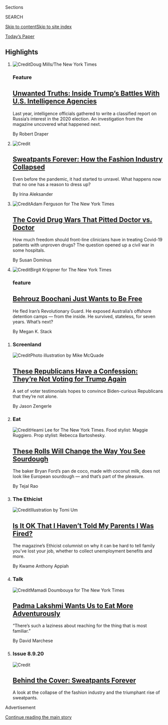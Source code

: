 <div id="app">

<div>

<div class="NYTAppHideMasthead css-zz1s19 e1suatyy0">

<div class="section css-ui9rw0 e1suatyy2">

<div class="css-11hrj97 er09x8g0">

<div class="css-6n7j50">

</div>

<span class="css-1dv1kvn">Sections</span>

<div class="css-10488qs">

<span class="css-1dv1kvn">SEARCH</span>

</div>

[Skip to content](#site-content)[Skip to site index](#site-index)

</div>

<div class="css-10698na e1huz5gh0">

</div>

</div>

<div id="masthead-bar-one" class="section hasLinks css-15hmgas e1csuq9d3">

<div class="css-uqyvli e1csuq9d0">

</div>

<div class="css-1uqjmks e1csuq9d1">

</div>

<div class="css-9e9ivx">

[](https://myaccount.nytimes.com/auth/login?response_type=cookie&client_id=vi)

</div>

<div class="css-1bvtpon e1csuq9d2">

[Today’s Paper](https://www.nytimes.com/section/todayspaper)

</div>

</div>

</div>

</div>

<div data-aria-hidden="false">

<div id="site-content" role="main">

<div id="collection-magazine" class="section css-15h4p1b e9abtgs0">

<div class="css-4svvz1 ekkqrpp0">

<div id="collection-highlights-container" class="section css-18l1u7x e46isfb1">

<div class="template-1 css-gfgt40 ekkqrpp1">

## Highlights

1.  ![<span class="css-13wzayb e1oaj3zl2"><span class="css-1dv1kvn">Credit</span>Doug
    Mills/The New York
    Times</span>](https://static01.nyt.com/images/2020/08/16/magazine/16mag-intellgence-homepagepromo/16mag-intellgence-homepagepromo-jumbo.png)
    
    <div class="css-gjijuv">
    
    ### Feature
    
    ## [Unwanted Truths: Inside Trump’s Battles With U.S. Intelligence Agencies](/2020/08/08/magazine/us-russia-intelligence.html)
    
    Last year, intelligence officials gathered to write a classified
    report on Russia’s interest in the 2020 election. An investigation
    from the magazine uncovered what happened next.
    
    <span class="css-1oaezp0"></span><span class="css-1q6w006 e4e4i5l3"></span><span class="css-9voj2j">By
    <span class="css-1baulvz last-byline" itemprop="name">Robert
    Draper</span></span>
    
    </div>

2.  ![<span class="css-1samh1w e1oaj3zl2"><span class="css-1dv1kvn">Credit</span></span>](https://static01.nyt.com/images/2020/08/09/magazine/09mag-Sweatpants/09mag-Sweatpants-videoLarge.jpg)
    
    <div class="css-10wtrbd">
    
    ## [Sweatpants Forever: How the Fashion Industry Collapsed](/interactive/2020/08/06/magazine/fashion-sweatpants.html)
    
    Even before the pandemic, it had started to unravel. What happens
    now that no one has a reason to dress up?
    
    <span class="css-1oaezp0"></span><span class="css-1q6w006 e4e4i5l3"></span><span class="css-9voj2j">By
    <span class="css-1baulvz last-byline" itemprop="name">Irina
    Aleksander</span></span>
    
    </div>

3.  ![<span class="css-1samh1w e1oaj3zl2"><span class="css-1dv1kvn">Credit</span>Adam
    Ferguson for The New York
    Times</span>](https://static01.nyt.com/images/2020/08/09/magazine/09mag-Doctors-05/09mag-Doctors-05-videoLarge.jpg)
    
    <div class="css-10wtrbd">
    
    ## [The Covid Drug Wars That Pitted Doctor vs. Doctor](/2020/08/05/magazine/covid-drug-wars-doctors.html)
    
    How much freedom should front-line clinicians have in treating
    Covid-19 patients with unproven drugs? The question opened up a
    civil war in some hospitals.
    
    <span class="css-1oaezp0"></span><span class="css-1q6w006 e4e4i5l3"></span><span class="css-9voj2j">By
    <span class="css-1baulvz last-byline" itemprop="name">Susan
    Dominus</span></span>
    
    </div>

4.  ![<span class="css-1samh1w e1oaj3zl2"><span class="css-1dv1kvn">Credit</span>Birgit
    Krippner for The New York
    Times</span>](https://static01.nyt.com/images/2020/08/09/magazine/09mag-Boochani-03/09mag-Boochani-03-videoLarge-v7.jpg)
    
    <div class="css-10wtrbd">
    
    ### feature
    
    ## [Behrouz Boochani Just Wants to Be Free](/2020/08/04/magazine/behrouz-boochani-australia.html)
    
    He fled Iran’s Revolutionary Guard. He exposed Australia’s offshore
    detention camps — from the inside. He survived, stateless, for seven
    years. What’s next?
    
    <span class="css-1oaezp0"></span><span class="css-1q6w006 e4e4i5l3"></span><span class="css-9voj2j">By
    <span class="css-1baulvz last-byline" itemprop="name">Megan K.
    Stack</span></span>
    
    </div>

</div>

<div class="css-1xdhyk6 e46isfb0">

<div class="css-zk12ih ef6si7p0">

1.  ### Screenland
    
    ![<span class="css-2s0ord e1oaj3zl2"><span class="css-1dv1kvn">Credit</span>Photo
    illustration by Mike
    McQuade</span>](https://static01.nyt.com/images/2020/08/09/magazine/09mag-screenland/09mag-screenland-videoLarge.png)
    
    <div class="css-10wtrbd">
    
    ## [These Republicans Have a Confession: They’re Not Voting for Trump Again](/2020/08/05/magazine/republicans-confess-against-trump.html)
    
    A set of voter testimonials hopes to convince Biden-curious
    Republicans that they’re not alone.
    
    <span class="css-me3p27"></span><span class="css-1q6w006 e4e4i5l3"></span><span class="css-9voj2j">By
    <span class="css-1baulvz last-byline" itemprop="name">Jason
    Zengerle</span></span>
    
    </div>

2.  ### Eat
    
    ![<span class="css-2s0ord e1oaj3zl2"><span class="css-1dv1kvn">Credit</span>Heami
    Lee for The New York Times. Food stylist: Maggie Ruggiero. Prop
    stylist: Rebecca
    Bartoshesky.</span>](https://static01.nyt.com/images/2020/08/09/magazine/09mag-eat/09mag-eat-videoLarge.jpg)
    
    <div class="css-10wtrbd">
    
    ## [These Rolls Will Change the Way You See Sourdough](/2020/08/05/magazine/pan-de-coco-recipe-bryan-ford.html)
    
    The baker Bryan Ford’s pan de coco, made with coconut milk, does not
    look like European sourdough — and that’s part of the pleasure.
    
    <span class="css-me3p27"></span><span class="css-1q6w006 e4e4i5l3"></span><span class="css-9voj2j">By
    <span class="css-1baulvz last-byline" itemprop="name">Tejal
    Rao</span></span>
    
    </div>

3.  ### The Ethicist
    
    ![<span class="css-2s0ord e1oaj3zl2"><span class="css-1dv1kvn">Credit</span>Illustration
    by Tomi
    Um</span>](https://static01.nyt.com/images/2020/08/09/magazine/09Ethicist/09Ethicist-videoLarge.jpg)
    
    <div class="css-10wtrbd">
    
    ## [Is It OK That I Haven’t Told My Parents I Was Fired?](/2020/08/04/magazine/jobs-unemployment-ethics.html)
    
    The magazine’s Ethicist columnist on why it can be hard to tell
    family you’ve lost your job, whether to collect unemployment
    benefits and more.
    
    <span class="css-me3p27"></span><span class="css-1q6w006 e4e4i5l3"></span><span class="css-9voj2j">By
    <span class="css-1baulvz last-byline" itemprop="name">Kwame Anthony
    Appiah</span></span>
    
    </div>

4.  ### Talk
    
    ![<span class="css-2s0ord e1oaj3zl2"><span class="css-1dv1kvn">Credit</span>Mamadi
    Doumbouya for The New York
    Times</span>](https://static01.nyt.com/images/2020/08/09/magazine/09TALK3-mag/09TALK3-mag-videoLarge.jpg)
    
    <div class="css-10wtrbd">
    
    ## [Padma Lakshmi Wants Us to Eat More Adventurously](/interactive/2020/08/03/magazine/padma-lakshmi-interview.html)
    
    “There’s such a laziness about reaching for the thing that is most
    familiar.”
    
    <span class="css-me3p27"></span><span class="css-1q6w006 e4e4i5l3"></span><span class="css-9voj2j">By
    <span class="css-1baulvz last-byline" itemprop="name">David
    Marchese</span></span>
    
    </div>

5.  ### Issue 8.9.20
    
    ![<span class="css-2s0ord e1oaj3zl2"><span class="css-1dv1kvn">Credit</span></span>](https://static01.nyt.com/images/2020/08/09/magazine/07mag-btc-promo/07mag-btc-promo-videoLarge.jpg)
    
    <div class="css-10wtrbd">
    
    ## [Behind the Cover: Sweatpants Forever](/2020/08/07/magazine/behind-the-cover-sweatpants-forever.html)
    
    A look at the collapse of the fashion industry and the triumphant
    rise of sweatpants.
    
    <span class="css-me3p27"></span>
    
    </div>

</div>

</div>

</div>

<div id="mid1-wrapper" class="css-1mn4oms eaca97t0" type="rank">

<div id="mid1-slug" class="css-1tag3rd eaca97t1">

Advertisement

</div>

[Continue reading the main story](#after-mid1)

<div id="mid1" class="ad mid1-wrapper" style="text-align:center;height:100%;display:block">

</div>

<div id="after-mid1">

</div>

</div>

</div>

<div class="css-185go5a e1o5byef0">

<div class="css-15cbhtu">

  - [Latest](#stream-panel)
  - <span class="css-6n7j50">Search</span>
    <div class="control">
    <div class="label-container css-1dv1kvn">
    Search
    </div>
    <div class="css-wm4t3d">
    **<span id="clear-search-input" class="css-1dv1kvn">Clear this text
    input</span>
    </div>
    </div>
    <span class="css-1iovbfw"></span>

<div id="stream-panel" class="section css-8msx5b e1jz0cab1">

<div class="css-13mho3u">

1.  
    
    <div class="css-1cp3ece">
    
    <div class="css-1l4spti">
    
    [](/2020/08/07/magazine/manus-island-detainees-behrouz-boochani.html)
    
    <div class="css-79elbk">
    
    ![](https://static01.nyt.com/images/2020/08/09/magazine/09mag-boochani-07/09mag-boochani-07-thumbWide.jpg?quality=75&auto=webp&disable=upscale)
    
    </div>
    
    ### <span class="css-m70j1g">At War</span>
    
    ## The Men Australia Detained in a Secretive Detention Camp
    
    While profiling Behrouz Boochani, the story of the detention where
    he and others were held was underpinned by a sinister and sorrowful
    mood that ran through every person I interviewed.
    
    <div class="css-1m9admi ea5icrr0">
    
    By <span class="css-1n7hynb">Megan K. Stack</span>
    
    </div>
    
    </div>
    
    <div class="css-1xu41bz e1xfvim33">
    
    </div>
    
    </div>

2.  
    
    <div class="css-1cp3ece">
    
    <div class="css-1l4spti">
    
    [](/2020/08/06/magazine/afghan-war-casualty-report-august-2020.html)
    
    <div class="css-79elbk">
    
    ![](https://static01.nyt.com/images/2020/08/06/magazine/06atwar-casualtyreport/merlin_175290609_5cd3519d-57a9-4bec-8411-81309525a069-thumbWide.jpg?quality=75&auto=webp&disable=upscale)
    
    </div>
    
    ### <span class="css-m70j1g">at war</span>
    
    ## Afghan War Casualty Report: August 2020
    
    At least 42 pro-government forces and 41 civilians have been killed
    in Afghanistan in August.
    
    <div class="css-1m9admi ea5icrr0">
    
    By <span class="css-1n7hynb">Fahim Abed</span>
    
    </div>
    
    </div>
    
    <div class="css-1xu41bz e1xfvim33">
    
    </div>
    
    </div>

3.  
    
    <div class="css-1cp3ece">
    
    <div class="css-1l4spti">
    
    [](/2020/08/06/magazine/poem-i-want-to-speak-of-unity.html)
    
    <div class="css-79elbk">
    
    ![](https://static01.nyt.com/images/2020/08/09/magazine/09mag-poem-1/09mag-poem-1-thumbWide-v2.jpg?quality=75&auto=webp&disable=upscale)
    
    </div>
    
    ## Poem: i want to speak of unity
    
    A poem that testifies to the deepest parts of the American dream
    from the times when hope was bright.
    
    <div class="css-1m9admi ea5icrr0">
    
    By <span class="css-1n7hynb">Juan Felipe Herrera <span>and</span>
    Naomi Shihab Nye</span>
    
    </div>
    
    </div>
    
    <div class="css-1xu41bz e1xfvim33">
    
    </div>
    
    </div>

4.  
    
    <div class="css-1cp3ece">
    
    <div class="css-1l4spti">
    
    [](/2020/08/06/magazine/judge-john-hodgman-on-walking-and-talking.html)
    
    <div class="css-79elbk">
    
    ![](https://static01.nyt.com/images/2019/02/12/magazine/Mag-Hodgman-1/Mag-Hodgman-1-thumbWide.jpg?quality=75&auto=webp&disable=upscale)
    
    </div>
    
    ### <span class="css-m70j1g">Judge John Hodgman</span>
    
    ## Judge John Hodgman on Walking and Talking
    
    Is it acceptable to stop in your tracks and laugh? What if your
    partner doesn’t notice you’re no longer at his side?
    
    <div class="css-1m9admi ea5icrr0">
    
    By <span class="css-1n7hynb">Judge John Hodgman</span>
    
    </div>
    
    </div>
    
    <div class="css-1xu41bz e1xfvim33">
    
    </div>
    
    </div>

5.  
    
    <div class="css-1cp3ece">
    
    <div class="css-1l4spti">
    
    [](/2020/08/06/magazine/hiroshima-nagasaki-japan-literature.html)
    
    <div class="css-79elbk">
    
    ![](https://static01.nyt.com/images/2020/08/06/multimedia/06ww2-bombing-ogawa-01/06ww2-bombing-ogawa-01-thumbWide.jpg?quality=75&auto=webp&disable=upscale)
    
    </div>
    
    ### <span class="css-m70j1g">Beyond the World War II We Know</span>
    
    ## How We Retain the Memory of Japan’s Atomic Bombings: Books
    
    Literature is a refuge we turn to when we are forced to confront
    contradictions that lie beyond reason, writes the Japanese novelist
    Yoko Ogawa.
    
    <div class="css-1m9admi ea5icrr0">
    
    By <span class="css-1n7hynb">Yoko Ogawa</span>
    
    </div>
    
    <div class="css-185051n">
    
    [日本語で読む](https://www.nytimes.com/ja/2020/08/06/magazine/atomic-bombings-japan-books-hiroshima-nagasaki.html "Read in Japanese")
    
    </div>
    
    </div>
    
    <div class="css-1xu41bz e1xfvim33">
    
    </div>
    
    </div>

6.  
    
    <div class="css-1cp3ece">
    
    <div class="css-1l4spti">
    
    [](/2020/08/06/magazine/hiroshima-claude-eatherly-antinuclear.html)
    
    <div class="css-79elbk">
    
    ![](https://static01.nyt.com/images/2020/08/06/multimedia/06ww2-bombing-eatherly-01/06ww2-bombing-eatherly-01-thumbWide.jpg?quality=75&auto=webp&disable=upscale)
    
    </div>
    
    ### <span class="css-m70j1g">Beyond the World War II We Know</span>
    
    ## The Hiroshima Pilot Who Became a Symbol of Antinuclear Protest
    
    Claude Eatherly spent years punishing himself for his role in the
    first atomic bombing. His remorse made him an international
    celebrity.
    
    <div class="css-1m9admi ea5icrr0">
    
    By <span class="css-1n7hynb">Anne I. Harrington</span>
    
    </div>
    
    </div>
    
    <div class="css-1xu41bz e1xfvim33">
    
    </div>
    
    </div>

7.  
    
    <div class="css-1cp3ece">
    
    <div class="css-1l4spti">
    
    [](/2020/08/05/magazine/fly-casting-on-city-streets-is-weird-thats-why-i-love-it.html)
    
    <div class="css-79elbk">
    
    ![](https://static01.nyt.com/images/2020/08/09/magazine/09LOR-mag/09LOR-mag-thumbWide.jpg?quality=75&auto=webp&disable=upscale)
    
    </div>
    
    ### <span class="css-m70j1g">Letter of Recommendation</span>
    
    ## Fly Casting on City Streets Is Weird. That’s Why I Love It.
    
    I’m desperate to find pockets of joy wherever I can. Some people
    bake bread. I started street-casting on West 12th.
    
    <div class="css-1m9admi ea5icrr0">
    
    By <span class="css-1n7hynb">Jon Gluck</span>
    
    </div>
    
    </div>
    
    <div class="css-1xu41bz e1xfvim33">
    
    </div>
    
    </div>

8.  
    
    <div class="css-1cp3ece">
    
    <div class="css-1l4spti">
    
    [](/2020/08/04/magazine/condors-yurok-tribe.html)
    
    <div class="css-79elbk">
    
    ![](https://static01.nyt.com/images/2020/08/09/magazine/09Mag-Tip-01/09Mag-Tip-01-thumbWide.jpg?quality=75&auto=webp&disable=upscale)
    
    </div>
    
    ### <span class="css-m70j1g">Tip </span>
    
    ## How to Keep a Condor Wild
    
    Faced with such a strange big bird, you might find yourself
    nervously talking baby talk. Don’t do that.
    
    <div class="css-1m9admi ea5icrr0">
    
    By <span class="css-1n7hynb">Malia Wollan</span>
    
    </div>
    
    </div>
    
    <div class="css-1xu41bz e1xfvim33">
    
    </div>
    
    </div>

9.  
    
    <div class="css-1cp3ece">
    
    <div class="css-1l4spti">
    
    [](/2020/07/31/magazine/behind-the-cover-environmental-justice.html)
    
    <div class="css-79elbk">
    
    ![](https://static01.nyt.com/images/2020/07/31/magazine/31mag-btc-promo/31mag-btc-promo-thumbWide.jpg?quality=75&auto=webp&disable=upscale)
    
    </div>
    
    ### <span class="css-m70j1g">Issue 8.2.20</span>
    
    ## Behind the Cover: Environmental Justice
    
    A look at how Black communities shoulder a disproportionate burden
    of the nation’s pollution and how a neighborhood in Philadelphia
    fought back.
    
    <div class="css-1m9admi ea5icrr0">
    
    </div>
    
    </div>
    
    <div class="css-1xu41bz e1xfvim33">
    
    </div>
    
    </div>

10. 
    
    <div class="css-1cp3ece">
    
    <div class="css-1l4spti">
    
    [](/2020/07/30/magazine/black-soldiers-wwii-racism.html)
    
    <div class="css-79elbk">
    
    ![](https://static01.nyt.com/images/2020/07/30/multimedia/30ww2-black-soldiers-returning/30ww2-black-soldiers-returning-thumbWide.jpg?quality=75&auto=webp&disable=upscale)
    
    </div>
    
    ### <span class="css-m70j1g">Beyond The World War II We Know</span>
    
    ## Returning From War, Returning to Racism
    
    After fighting overseas, Black soldiers faced violence and
    segregation at home. Many, like Lewis W. Matthews, were forced to
    take menial jobs. Although he managed to push through racism, that
    wasn’t an option for many.
    
    <div class="css-1m9admi ea5icrr0">
    
    By <span class="css-1n7hynb">Alexis Clark</span>
    
    </div>
    
    </div>
    
    <div class="css-1xu41bz e1xfvim33">
    
    </div>
    
    </div>

<div class="css-13mho3u">

<div class="css-1t62hi8">

<div class="css-1stvaey">

Show More

<div>

<div style="border:0;clip:rect(0 0 0 0);height:1px;margin:-1px;overflow:hidden;white-space:nowrap;padding:0;width:1px;position:absolute" role="log" data-aria-live="assertive">

</div>

<div style="border:0;clip:rect(0 0 0 0);height:1px;margin:-1px;overflow:hidden;white-space:nowrap;padding:0;width:1px;position:absolute" role="log" data-aria-live="assertive">

</div>

<div style="border:0;clip:rect(0 0 0 0);height:1px;margin:-1px;overflow:hidden;white-space:nowrap;padding:0;width:1px;position:absolute" role="log" data-aria-live="polite">

</div>

<div style="border:0;clip:rect(0 0 0 0);height:1px;margin:-1px;overflow:hidden;white-space:nowrap;padding:0;width:1px;position:absolute" role="log" data-aria-live="polite">

</div>

</div>

</div>

</div>

</div>

</div>

<div class="css-g6hk37 supplemental">

<div id="mid2-wrapper" class="css-10wkyv7 eaca97t0" type="lede">

<div id="mid2-slug" class="css-1tag3rd eaca97t1">

Advertisement

</div>

[Continue reading the main story](#after-mid2)

<div id="mid2" class="ad mid2-wrapper" style="text-align:center;height:100%;display:block;min-height:250px">

</div>

<div id="after-mid2">

</div>

</div>

<div class="css-hftqp3 magazine-supplemental-promo">

<div class="issue-promo">

[](https://www.nytimes.com/issue/magazine/2020/08/07/the-8920-issue)

<div class="promo-image">

![Current
cover](https://static01.nyt.com/images/2020/08/07/magazine/07mag-cover-type/07mag-cover-type-blog480.jpg)

</div>

<div class="promo-text">

[](https://www.nytimes.com/issue/magazine/2020/08/07/the-8920-issue)

## The 8.9.20 Issue

In this issue, Irina Aleksander on the collapse of the fashion industry;
Susan Dominus on the tensions between clinicians and researchers in
deciding how to treat Covid-19; Megan K. Stack on Behrouz Boochani, who
exposed the inhumane treatment at Australia's offshore detention camps;
and more.

[<span class="secondary-headline">Read this
issue</span>](https://www.nytimes.com/issue/magazine/2020/08/07/the-8920-issue)
[<span class="secondary-headline">Read our previous
issue</span>](https://www.nytimes.com/issue/magazine/2020/07/31/the-8220-issue)
[<span class="secondary-headline">See all past
issues</span>](https://www.nytimes.com/interactive/2020/07/02/magazine/past-issues-sunday-magazine.html)

</div>

</div>

</div>

<div id="mktg-wrapper" class="css-oxle51 eaca97t0" type="mktg">

<div id="mktg-slug" class="css-1tag3rd eaca97t1">

Advertisement

</div>

[Continue reading the main story](#after-mktg)

<div id="mktg" class="ad mktg-wrapper" style="text-align:center;height:100%;display:block">

</div>

<div id="after-mktg">

</div>

</div>

## Follow Us

<div class="module-body">

  - [**<span data-aria-hidden="true">nytmag</span><span class="css-1dv1kvn">instagram
    page for nytmag</span>](https://instagram.com/nytmag)
  - [**<span data-aria-hidden="true">nytmag</span><span class="css-1dv1kvn">twitter
    page for nytmag</span>](https://twitter.com/nytmag)

</div>

## 

<div class="css-hftqp3 magazine-supplemental-promo">

## [The Sunday Magazine Staff](%0Ahttps://www.nytimes.com/interactive/magazine/masthead.html)

</div>

</div>

</div>

</div>

</div>

</div>

</div>

## Site Index

<div>

</div>

## Site Information Navigation

  - [© <span>2020</span> <span>The New York Times
    Company</span>](https://help.nytimes.com/hc/en-us/articles/115014792127-Copyright-notice)

<!-- end list -->

  - [NYTCo](https://www.nytco.com/)
  - [Contact
    Us](https://help.nytimes.com/hc/en-us/articles/115015385887-Contact-Us)
  - [Work with us](https://www.nytco.com/careers/)
  - [Advertise](https://nytmediakit.com/)
  - [T Brand Studio](http://www.tbrandstudio.com/)
  - [Your Ad
    Choices](https://www.nytimes.com/privacy/cookie-policy#how-do-i-manage-trackers)
  - [Privacy](https://www.nytimes.com/privacy)
  - [Terms of
    Service](https://help.nytimes.com/hc/en-us/articles/115014893428-Terms-of-service)
  - [Terms of
    Sale](https://help.nytimes.com/hc/en-us/articles/115014893968-Terms-of-sale)
  - [Site Map](https://spiderbites.nytimes.com)
  - [Help](https://help.nytimes.com/hc/en-us)
  - [Subscriptions](https://www.nytimes.com/subscription?campaignId=37WXW)

</div>

</div>
